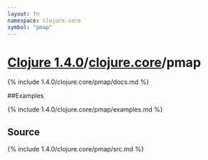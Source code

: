 ```yaml
---
layout: fn
namespace: clojure.core
symbol: "pmap"
---
```


# [Clojure 1.4.0](../../)/[clojure.core](../)/pmap

{% include 1.4.0/clojure.core/pmap/docs.md %}

##Examples

{% include 1.4.0/clojure.core/pmap/examples.md %}
## Source
{% include 1.4.0/clojure.core/pmap/src.md %}

